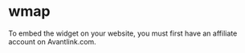 wmap
====

To embed the widget on your website, you must first have an affiliate account on Avantlink.com.